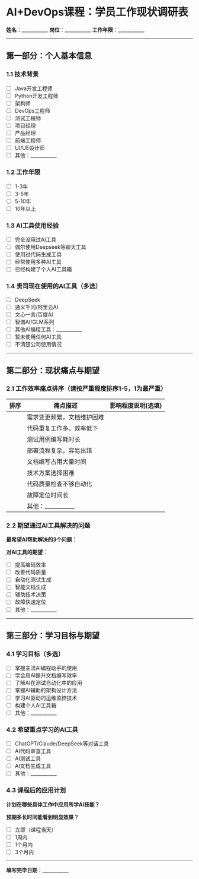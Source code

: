 # AI+DevOps课程：学员工作现状调研表

**姓名**：___________ **岗位**：___________ **工作年限**：___________

---

## 第一部分：个人基本信息

### 1.1 技术背景

- [ ] Java开发工程师
- [ ] Python开发工程师
- [ ] 架构师
- [ ] DevOps工程师
- [ ] 测试工程师
- [ ] 项目经理
- [ ] 产品经理
- [ ] 前端工程师
- [ ] UI/UE设计师
- [ ] 其他：___________

### 1.2 工作年限

- [ ] 1-3年
- [ ] 3-5年
- [ ] 5-10年
- [ ] 10年以上

### 1.3 AI工具使用经验

- [ ] 完全没用过AI工具
- [ ] 偶尔使用Deepseek等聊天工具
- [ ] 使用过代码生成工具
- [ ] 经常使用多种AI工具
- [ ] 已经构建了个人AI工具箱

### 1.4 贵司现在使用的AI工具（多选）

- [ ] DeepSeek
- [ ] 通义千问/阿里云AI
- [ ] 文心一言/百度AI
- [ ] 智谱AI/GLM系列
- [ ] 其他AI编程工具：___________
- [ ] 暂未使用任何AI工具
- [ ] 不清楚公司使用情况

---

## 第二部分：现状痛点与期望

### 2.1 工作效率痛点排序（请按严重程度排序1-5，1为最严重）

| 排序 | 痛点描述                   | 影响程度说明(选填) |
| ---- | -------------------------- | ------------------ |
|      | 需求变更频繁，文档维护困难 |                    |
|      | 代码重复工作多，效率低下   |                    |
|      | 测试用例编写耗时长         |                    |
|      | 部署流程复杂，容易出错     |                    |
|      | 文档编写占用大量时间       |                    |
|      | 技术方案选择困难           |                    |
|      | 代码质量检查不够自动化     |                    |
|      | 故障定位时间长             |                    |
|      | 其他：___________          |                    |

### 2.2 期望通过AI工具解决的问题

**最希望AI帮助解决的3个问题**：

**对AI工具的期望**：

- [ ] 提高编码效率
- [ ] 改善代码质量
- [ ] 自动化测试生成
- [ ] 智能文档生成
- [ ] 辅助技术决策
- [ ] 故障快速定位
- [ ] 其他：___________

---

## 第三部分：学习目标与期望

### 4.1 学习目标（多选）

- [ ] 掌握主流AI编程助手的使用
- [ ] 学会用AI提升文档编写效率
- [ ] 了解AI在测试自动化中的应用
- [ ] 掌握AI辅助的架构设计方法
- [ ] 学习AI驱动的运维监控技术
- [ ] 构建个人AI工具箱
- [ ] 其他：___________

### 4.2 希望重点学习的AI工具

- [ ] ChatGPT/Claude/DeepSeek等对话工具
- [ ] AI代码审查工具
- [ ] AI测试工具
- [ ] AI文档生成工具
- [ ] 其他：___________

### 4.3 课程后的应用计划

**计划在哪些具体工作中应用所学AI技能？**

**预期多长时间能看到明显效果？**

- [ ] 立即（课程当天）
- [ ] 1周内
- [ ] 1个月内
- [ ] 3个月内

---

**填写完毕日期**：___________
